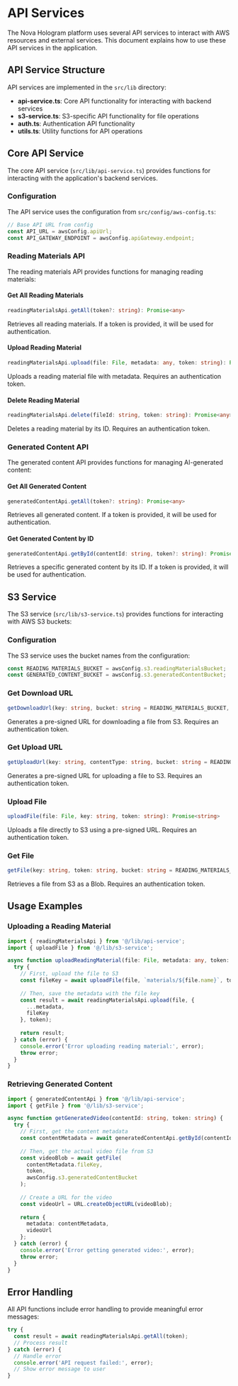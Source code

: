 # API Services

The Nova Hologram platform uses several API services to interact with AWS resources and external services. This document explains how to use these API services in the application.

## API Service Structure

API services are implemented in the `src/lib` directory:

- **api-service.ts**: Core API functionality for interacting with backend services
- **s3-service.ts**: S3-specific API functionality for file operations
- **auth.ts**: Authentication API functionality
- **utils.ts**: Utility functions for API operations

## Core API Service

The core API service (`src/lib/api-service.ts`) provides functions for interacting with the application's backend services.

### Configuration

The API service uses the configuration from `src/config/aws-config.ts`:

```typescript
// Base API URL from config
const API_URL = awsConfig.apiUrl;
const API_GATEWAY_ENDPOINT = awsConfig.apiGateway.endpoint;
```

### Reading Materials API

The reading materials API provides functions for managing reading materials:

#### Get All Reading Materials

```typescript
readingMaterialsApi.getAll(token?: string): Promise<any>
```

Retrieves all reading materials. If a token is provided, it will be used for authentication.

#### Upload Reading Material

```typescript
readingMaterialsApi.upload(file: File, metadata: any, token: string): Promise<any>
```

Uploads a reading material file with metadata. Requires an authentication token.

#### Delete Reading Material

```typescript
readingMaterialsApi.delete(fileId: string, token: string): Promise<any>
```

Deletes a reading material by its ID. Requires an authentication token.

### Generated Content API

The generated content API provides functions for managing AI-generated content:

#### Get All Generated Content

```typescript
generatedContentApi.getAll(token?: string): Promise<any>
```

Retrieves all generated content. If a token is provided, it will be used for authentication.

#### Get Generated Content by ID

```typescript
generatedContentApi.getById(contentId: string, token?: string): Promise<any>
```

Retrieves a specific generated content by its ID. If a token is provided, it will be used for authentication.

## S3 Service

The S3 service (`src/lib/s3-service.ts`) provides functions for interacting with AWS S3 buckets:

### Configuration

The S3 service uses the bucket names from the configuration:

```typescript
const READING_MATERIALS_BUCKET = awsConfig.s3.readingMaterialsBucket;
const GENERATED_CONTENT_BUCKET = awsConfig.s3.generatedContentBucket;
```

### Get Download URL

```typescript
getDownloadUrl(key: string, bucket: string = READING_MATERIALS_BUCKET, token: string): Promise<string>
```

Generates a pre-signed URL for downloading a file from S3. Requires an authentication token.

### Get Upload URL

```typescript
getUploadUrl(key: string, contentType: string, bucket: string = READING_MATERIALS_BUCKET, token: string): Promise<string>
```

Generates a pre-signed URL for uploading a file to S3. Requires an authentication token.

### Upload File

```typescript
uploadFile(file: File, key: string, token: string): Promise<string>
```

Uploads a file directly to S3 using a pre-signed URL. Requires an authentication token.

### Get File

```typescript
getFile(key: string, token: string, bucket: string = READING_MATERIALS_BUCKET): Promise<Blob>
```

Retrieves a file from S3 as a Blob. Requires an authentication token.

## Usage Examples

### Uploading a Reading Material

```typescript
import { readingMaterialsApi } from '@/lib/api-service';
import { uploadFile } from '@/lib/s3-service';

async function uploadReadingMaterial(file: File, metadata: any, token: string) {
  try {
    // First, upload the file to S3
    const fileKey = await uploadFile(file, `materials/${file.name}`, token);
    
    // Then, save the metadata with the file key
    const result = await readingMaterialsApi.upload(file, {
      ...metadata,
      fileKey
    }, token);
    
    return result;
  } catch (error) {
    console.error('Error uploading reading material:', error);
    throw error;
  }
}
```

### Retrieving Generated Content

```typescript
import { generatedContentApi } from '@/lib/api-service';
import { getFile } from '@/lib/s3-service';

async function getGeneratedVideo(contentId: string, token: string) {
  try {
    // First, get the content metadata
    const contentMetadata = await generatedContentApi.getById(contentId, token);
    
    // Then, get the actual video file from S3
    const videoBlob = await getFile(
      contentMetadata.fileKey,
      token,
      awsConfig.s3.generatedContentBucket
    );
    
    // Create a URL for the video
    const videoUrl = URL.createObjectURL(videoBlob);
    
    return {
      metadata: contentMetadata,
      videoUrl
    };
  } catch (error) {
    console.error('Error getting generated video:', error);
    throw error;
  }
}
```

## Error Handling

All API functions include error handling to provide meaningful error messages:

```typescript
try {
  const result = await readingMaterialsApi.getAll(token);
  // Process result
} catch (error) {
  // Handle error
  console.error('API request failed:', error);
  // Show error message to user
}
```
